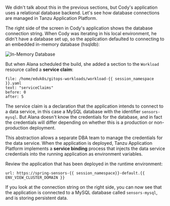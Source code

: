 We didn't talk about this in the previous sections, but Cody's application uses a relational database backend. Let's see how database connections are managed in Tanzu Application Platform.

The right side of the screen in Cody's application shows the database connection string. When Cody was iterating in his local environment, he didn't have a database set up, so the application defaulted to connecting to an embedded in-memory database (hsqldb):

![In-Memory Database](images/hsqldb.png)

But when Alana scheduled the build, she added a section to the `Workload` resource called a **service claim**:

```editor:select-matching-text
file: /home/eduk8s/gitops-workloads/workload-{{ session_namespace }}.yaml
text: "serviceClaims"
before: 0
after: 5
```

The service claim is a declaration that the application intends to connect to a data service, in this case a MySQL database with the identifier `sensors-mysql`. But Alana doesn't know the credentials for the database, and in fact the credentials will differ depending on whether this is a production or non-production deployment.

This abstraction allows a separate DBA team to manage the credentials for the data service. When the application is deployed, Tanzu Application Platform implements a **service binding** process that injects the data service credentials into the running application as environment variables.

Review the application that has been deployed in the runtime environment:

```dashboard:open-url
url: https://spring-sensors-{{ session_namespace}}-default.{{ ENV_VIEW_CLUSTER_DOMAIN }}
```

If you look at the connection string on the right side, you can now see that the application is connected to a MySQL database called `sensors-mysql`, and is storing persistent data.
